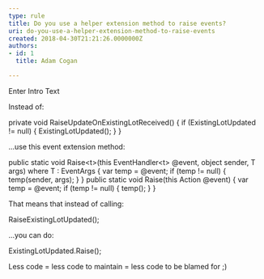 ```yaml
---
type: rule
title: Do you use a helper extension method to raise events?
uri: do-you-use-a-helper-extension-method-to-raise-events
created: 2018-04-30T21:21:26.0000000Z
authors:
- id: 1
  title: Adam Cogan

---
```


Enter Intro Text
 
Instead of:

private void RaiseUpdateOnExistingLotReceived()
{
if (ExistingLotUpdated != null)
{
ExistingLotUpdated();
}
}

...use this event extension method:

public static void Raise&lt;t&gt;(this EventHandler&lt;t&gt; @event,
object sender, T args) where T : EventArgs
{
var temp = @event;
if (temp != null)
{
temp(sender, args);
}
}
public static void Raise(this Action @event)
{
var temp = @event;
if (temp != null)
{
temp();
}
}

That means that instead of calling:

RaiseExistingLotUpdated();

...you can do:

ExistingLotUpdated.Raise();

Less code = less code to maintain = less code to be blamed for ;)
